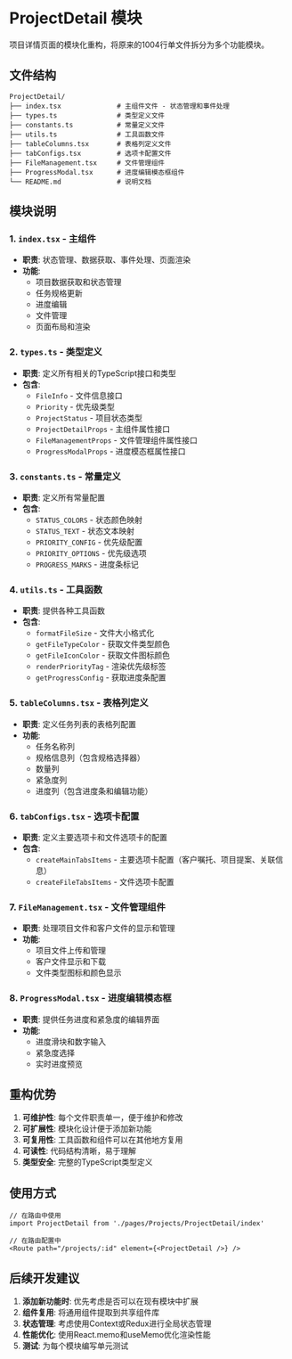 # ProjectDetail 模块

项目详情页面的模块化重构，将原来的1004行单文件拆分为多个功能模块。

## 文件结构

```
ProjectDetail/
├── index.tsx              # 主组件文件 - 状态管理和事件处理
├── types.ts               # 类型定义文件
├── constants.ts           # 常量定义文件
├── utils.ts               # 工具函数文件
├── tableColumns.tsx       # 表格列定义文件
├── tabConfigs.tsx         # 选项卡配置文件
├── FileManagement.tsx     # 文件管理组件
├── ProgressModal.tsx      # 进度编辑模态框组件
└── README.md              # 说明文档
```

## 模块说明

### 1. `index.tsx` - 主组件
- **职责**: 状态管理、数据获取、事件处理、页面渲染
- **功能**: 
  - 项目数据获取和状态管理
  - 任务规格更新
  - 进度编辑
  - 文件管理
  - 页面布局和渲染

### 2. `types.ts` - 类型定义
- **职责**: 定义所有相关的TypeScript接口和类型
- **包含**:
  - `FileInfo` - 文件信息接口
  - `Priority` - 优先级类型
  - `ProjectStatus` - 项目状态类型
  - `ProjectDetailProps` - 主组件属性接口
  - `FileManagementProps` - 文件管理组件属性接口
  - `ProgressModalProps` - 进度模态框属性接口

### 3. `constants.ts` - 常量定义
- **职责**: 定义所有常量配置
- **包含**:
  - `STATUS_COLORS` - 状态颜色映射
  - `STATUS_TEXT` - 状态文本映射
  - `PRIORITY_CONFIG` - 优先级配置
  - `PRIORITY_OPTIONS` - 优先级选项
  - `PROGRESS_MARKS` - 进度条标记

### 4. `utils.ts` - 工具函数
- **职责**: 提供各种工具函数
- **包含**:
  - `formatFileSize` - 文件大小格式化
  - `getFileTypeColor` - 获取文件类型颜色
  - `getFileIconColor` - 获取文件图标颜色
  - `renderPriorityTag` - 渲染优先级标签
  - `getProgressConfig` - 获取进度条配置

### 5. `tableColumns.tsx` - 表格列定义
- **职责**: 定义任务列表的表格列配置
- **功能**:
  - 任务名称列
  - 规格信息列（包含规格选择器）
  - 数量列
  - 紧急度列
  - 进度列（包含进度条和编辑功能）

### 6. `tabConfigs.tsx` - 选项卡配置
- **职责**: 定义主要选项卡和文件选项卡的配置
- **包含**:
  - `createMainTabsItems` - 主要选项卡配置（客户嘱托、项目提案、关联信息）
  - `createFileTabsItems` - 文件选项卡配置

### 7. `FileManagement.tsx` - 文件管理组件
- **职责**: 处理项目文件和客户文件的显示和管理
- **功能**:
  - 项目文件上传和管理
  - 客户文件显示和下载
  - 文件类型图标和颜色显示

### 8. `ProgressModal.tsx` - 进度编辑模态框
- **职责**: 提供任务进度和紧急度的编辑界面
- **功能**:
  - 进度滑块和数字输入
  - 紧急度选择
  - 实时进度预览

## 重构优势

1. **可维护性**: 每个文件职责单一，便于维护和修改
2. **可扩展性**: 模块化设计便于添加新功能
3. **可复用性**: 工具函数和组件可以在其他地方复用
4. **可读性**: 代码结构清晰，易于理解
5. **类型安全**: 完整的TypeScript类型定义

## 使用方式

```tsx
// 在路由中使用
import ProjectDetail from './pages/Projects/ProjectDetail/index'

// 在路由配置中
<Route path="/projects/:id" element={<ProjectDetail />} />
```

## 后续开发建议

1. **添加新功能时**: 优先考虑是否可以在现有模块中扩展
2. **组件复用**: 将通用组件提取到共享组件库
3. **状态管理**: 考虑使用Context或Redux进行全局状态管理
4. **性能优化**: 使用React.memo和useMemo优化渲染性能
5. **测试**: 为每个模块编写单元测试 